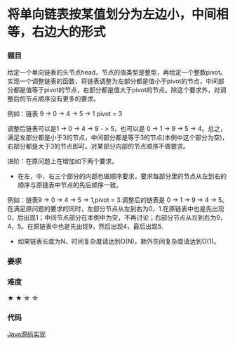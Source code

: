 # 将单向链表按某值划分为左边小，中间相等，右边大的形式

### 题目

给定一个单向链表的头节点head，节点的值类型是整型，再给定一个整数pivot。实现一个调整链表的函数，将链表调整为左部分都是值小于pivot的节点，中间部分都是值等于pivot的节点，右部分都是值大于pivot的节点。除这个要求外，对调整后的节点顺序没有更多的要求。

例如：链表 9 -> 0 -> 4 -> 5 -> 1 pivot = 3

调整后链表可以是1 -> 0 -> 4 -> 9 - > 5，也可以是 0 -> 1 -> 9 -> 5 -> 4。总之，满足左部分都是小于3的节点，中间部分都是等于3的节点(本例中这个部分为空)，右部分都是大于3的节点即可。对某部分内部的节点顺序不做要求。

进阶：在原问题上在增加如下两个要求。

 - 在左，中，右三个部分的内部也做顺序要求，要求每部分里的节点从左到右的顺序与原链表中节点的先后顺序一致。

例如：链表9 -> 0 -> 4 -> 5 -> 1,pivot = 3.调整后的链表是 0 -> 1 -> 9 -> 4 -> 5。在满足原问题的要求的同时，左部分节点从左到右为0，1.在原链表中也是先出现0，后出现1；中间节点部分在本例中为空，不再讨论；右部分节点从左到右为9，4，5。在原链表中也是先出现9，然后出现4，最后出现5.

 - 如果链表长度为N，时间复杂度请达到O(N)，额外空间复杂度请达到O(1)。

### ~~要求~~


### 难度

 ★ ★ ☆ ☆

### 代码

 [Java源码实现](../../src/LinkList/LinkList8.java)
